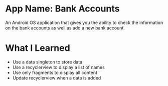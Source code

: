 # App Name: Bank Accounts

An Android OS application that gives you the ability to check the information on the bank accounts as well as 
add a new bank account.

# What I Learned

* Use a data singleton to store data
* Use a recyclerview to display a list of names
* Use only fragments to display all content
* Update recyclerview when a data is added
